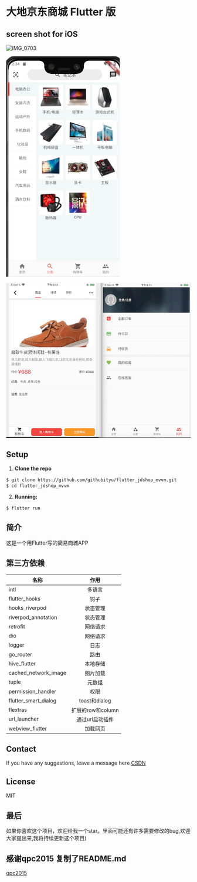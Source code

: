# 大地京东商城 Flutter 版

##  screen shot for iOS

![IMG_0703](https://img-blog.csdnimg.cn/20200325230359296.gif)

![IMG_0704](https://github.com/githubityu/flutter_jdshop_mvvm/blob/master/1585319654(1).png)

![IMG_0705](https://github.com/qpc2015/flutter_shop/blob/master/screenshot/003.png)


## Setup

1. **Clone the repo**

```
$ git clone https://github.com/githubityu/flutter_jdshop_mvvm.git
$ cd flutter_jdshop_mvvm
```

2. **Running:**

```
$ flutter run
```




## 简介

这是一个用Flutter写的简易商城APP


## 第三方依赖

| 名称                           |      作用       |
|------------------------------|:-------------:|
| intl                         |      多语言      |
| flutter_hooks                |      钩子       |
| hooks_riverpod               |     状态管理      |
| riverpod_annotation          |     状态管理      |
| retrofit                     |     网络请求      |
| dio                          |     网络请求      |
| logger                       |      日志       |
| go_router                    |      路由       |
| hive_flutter                 |     本地存储      |
| cached_network_image         |     图片加载      |
| tuple                        |      元数组      |
| permission_handler           |      权限       |
| flutter_smart_dialog         | toast和dialog  |
| flextras                     | 扩展的row和column |
| url_launcher                 |   通过url启动插件   |
| webview_flutter              |     加载网页      |





## Contact

If you have any suggestions, leave a message here
[CSDN](https://blog.csdn.net/yujunlong3919)


## License

MIT

## 最后

如果你喜欢这个项目，欢迎给我一个star。里面可能还有许多需要修改的bug,欢迎大家提出来,我将持续更新这个项目)


## 感谢qpc2015 复制了README.md
[qpc2015](https://github.com/qpc2015/flutter_shop)


